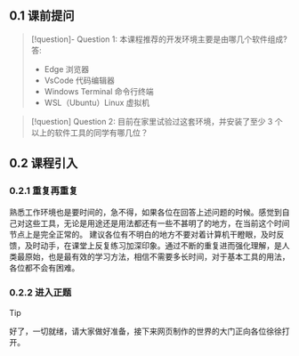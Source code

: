 ## 0.1 课前提问
>[!question]- Question 1: 本课程推荐的开发环境主要是由哪几个软件组成?
> 答:
> * Edge 浏览器
> * VsCode 代码编辑器
> * Windows Terminal 命令行终端
> * WSL（Ubuntu）Linux 虚拟机

>[!question] Question 2:
> 目前在家里试验过这套环境，并安装了至少 3 个以上的软件工具的同学有哪几位？

## 0.2 课程引入

### 0.2.1 重复再重复

熟悉工作环境也是要时间的，急不得，如果各位在回答上述问题的时候。感觉到自己对这些工具，无论是用途还是用法都还有一些不甚明了的地方，在当前这个时间节点上是完全正常的。
建议各位有不明白的地方不要对着计算机干瞪眼，及时反馈，及时动手，在课堂上反复练习加深印象。通过不断的重复进而强化理解，是人类最原始，也是最有效的学习方法，相信不需要多长时间，对于基本工具的用法，各位都不会有困难。

### 0.2.2 进入正题
>[!tip]
> 好了，一切就绪，请大家做好准备，接下来网页制作的世界的大门正向各位徐徐打开。